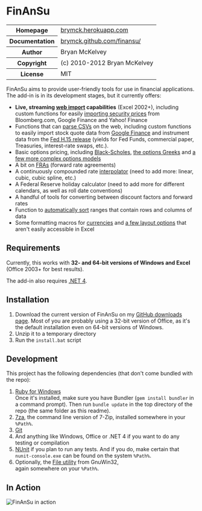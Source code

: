 FinAnSu
=======

<table>
  <tr>
    <th>Homepage</th>
    <td><a href="http://brymck.herokuapp.com">brymck.herokuapp.com</a></td>
  </tr>
  <tr>
    <th>Documentation</th>
    <td><a href="http://brymck.github.com/finansu/">brymck.github.com/finansu/</a></td>
  </tr>
  <tr>
    <th>Author</th>
    <td>Bryan McKelvey</td>
  </tr>
  <tr>
    <th>Copyright</th>
    <td>(c) 2010-2012 Bryan McKelvey</td>
  </tr>
  <tr>
    <th>License</th>
    <td>MIT</td>
  </tr>
</table>

FinAnSu aims to provide user-friendly tools for use in financial applications.
The add-in is in its development stages, but it currently offers:

  * <b>Live, streaming <a href="http://brymck.github.com/finansu/web">web
    import</a> capabilities</b> (Excel 2002+), including
    custom functions for easily [importing security
    prices](http://brymck.github.com/finansu/web#quote) from Bloomberg.com,
    Google Finance and Yahoo! Finance
  * Functions that can [parse
    CSVs](http://brymck.github.com/finansu/web#import_csv) on the web,
    including custom functions to easily import stock quote data from
    [Google Finance](http://brymck.github.com/finansu/web#google_history)
    and instrument data from the [Fed H.15
    release](http://brymck.github.com/finansu/web#h15_history) (yields for Fed
    Funds, commercial paper, Treasuries, interest-rate swaps, etc.).
  * Basic options pricing, including
    [Black-Scholes](http://brymck.github.com/finansu/options#black_scholes),
    [the options Greeks](http://brymck.github.com/finansu/options#greeks)
    and [a few more complex options
    models](http://brymck.github.com/finansu/options#complex)
  * A bit on [FRAs](http://brymck.github.com/finansu/yield_curve#fra) (forward
    rate agreements)
  * A continuously compounded rate
    [interpolator](http://brymck.github.com/finansu/yield_curve#interpolation)
    (need to add more: linear, cubic, cubic spline, etc.)
  * A Federal Reserve holiday calculator (need to add more for different
    calendars, as well as roll date conventions)
  * A handful of tools for converting between discount factors and forward rates
  * Function to [automatically
    sort](http://brymck.github.com/finansu/other#sorting) ranges that contain rows
    and columns of data
  * Some formatting macros for
    [currencies](http://brymck.github.com/finansu/macro#currencies) and [a few
    layout options](http://brymck.github.com/finansu/macro#layout) that aren't
    easily accessible in Excel

Requirements
------------

Currently, this works with **32- and 64-bit versions of Windows and Excel**
(Office 2003+ for best results).

The add-in also requires [.NET 4](http://www.microsoft.com/net).

Installation
------------

1. Download the current version of FinAnSu on my [GitHub downloads
   page](https://github.com/brymck/finansu/downloads). Most of you are probably
   using a 32-bit version of Office, as it's the default installation even on
   64-bit versions of Windows.
2. Unzip it to a temporary directory
3. Run the `install.bat` script

Development
-----------

This project has the following dependencies (that don't come bundled with the repo):

1. [Ruby for Windows](http://rubyinstaller.org/downloads/)  
   Once it's installed, make sure you have Bundler (`gem install bundler` in a
   command prompt). Then run `bundle update` in the top directory of the repo
   (the same folder as this readme).
2. [7za](http://www.7-zip.org/download.html), the command line version of 7-Zip,
   installed somewhere in your `%Path%`.
3. [Git](http://help.github.com/set-up-git-redirect)
4. And anything like Windows, Office or .NET 4 if you want to do any testing or
   compilation
5. [NUnit](http://www.nunit.org/index.php?p=download) if you plan to run any
   tests. And if you do, make certain that `nunit-console.exe` can be found on
   the system `%Path%`.
6. Optionally, the [File
   utility](http://gnuwin32.sourceforge.net/packages/file.htm) from GnuWin32,   
   again somewhere on your `%Path%`.                                            

In Action
---------

![FinAnSu in action](http://brymck.github.com/finansu/img/quote.gif)
